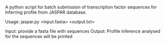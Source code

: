 A python script for batch submission of transcription factor sequences for Inferring profile from JASPAR database.

Usage: jaspar.py >input.fasta> <output.txt>

Input: provide a fasta file with sequences
Output: Profile inference analysed for the sequences will be printed  
